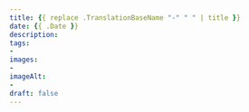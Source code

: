 ```yaml
---
title: {{ replace .TranslationBaseName "-" " " | title }}
date: {{ .Date }}
description: 
tags: 
- 
images: 
- 
imageAlt:
- 
draft: false
---
```

